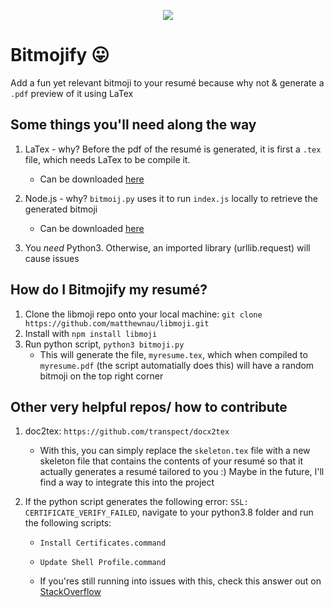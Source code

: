 <p align="center">
  <img src="https://sdk.bitmoji.com/render/panel/485d05c9-806d-4a57-b680-1721063a96ef-3243472b-d164-4e1a-8510-6b5c56f686ed-v1.png?transparent=1&palette=1" />
</p>

# Bitmojify 😛
Add a fun yet relevant bitmoji to your resumé because why not &amp; generate a `.pdf` preview of it using LaTex

## Some things you'll need along the way
1. LaTex - why? Before the pdf of the resumé is generated, it is first a `.tex` file, which needs LaTex to be compile it.  
    - Can be downloaded [here](https://www.latex-project.org/get/)

2. Node.js - why? `bitmoij.py` uses it to run `index.js` locally to retrieve the generated bitmoji
    - Can be downloaded [here](https://nodejs.org/en/download/)

3. You _need_ Python3. Otherwise, an imported library (urllib.request) will cause issues

## How do I Bitmojify my resumé?
1. Clone the libmoji repo onto your local machine: 
    `git clone https://github.com/matthewnau/libmoji.git`
2. Install with `npm install libmoji`
3. Run python script, `python3 bitmoji.py`
    - This will generate the file, `myresume.tex`, which when compiled to `myresume.pdf` (the script automatially does this) will have a random bitmoji on the top right corner 

## Other very helpful repos/ how to contribute 
1. doc2tex: `https://github.com/transpect/docx2tex`
    - With this, you can simply replace the `skeleton.tex` file with a new skeleton file that contains the contents of your resumé so that it actually generates a resumé tailored to you :) Maybe in the future, I'll find a way to integrate this into the project

2. If the python script generates the following error: `SSL: CERTIFICATE_VERIFY_FAILED`, 
navigate to your python3.8 folder and run the following scripts:
    - `Install Certificates.command`
    - `Update Shell Profile.command`

    - If you'res still running into issues with this, check this answer out on [StackOverflow](https://stackoverflow.com/questions/50236117/scraping-ssl-certificate-verify-failed-error-for-http-en-wikipedia-org)

